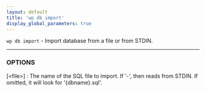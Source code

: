 ```yaml
---
layout: default
title: 'wp db import'
display_global_parameters: true
---
```


`wp db import` - Import database from a file or from STDIN.

<hr />

### OPTIONS

[&lt;file&gt;]
: The name of the SQL file to import. If '-', then reads from STDIN. If omitted, it will look for '{dbname}.sql'.



